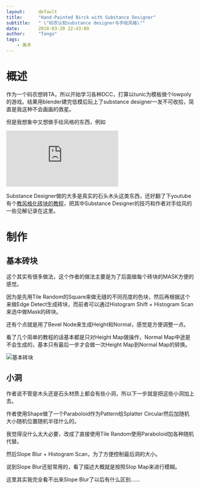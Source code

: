 ```yaml
---
layout:     default
title:      "Hand-Painted Birck with Substance Designer"
subtitle:   " \"码农认知substance designer与手绘风格\""
date:       2018-03-20 22:43:00
author:     "Tango"
tags:
    - 美术
---
```


# 概述

作为一个码农想转TA，所以开始学习各种DCC，打算以tunic为模板做个lowpoly的游戏。结果用blender建完低模后玩上了substance designer一发不可收拾，简直是我这种不会画画的救星。

但是我想象中又想做手绘风格的东西，例如

![UnityStylizedAssets](https://forum.unity.com/proxy.php?image=http%3A%2F%2Fi.imgur.com%2FvtcFbaX.jpg&hash=28091cbcacc5d6c95222a6fece41392f)

Substance Designer做的大多是真实的石头木头这类东西，还好翻了下youtube有个[教风格化砖块的教程](https://www.youtube.com/watch?v=e-_5idWnhio&t=4107s)，把其中Substance Designer的技巧和作者对手绘风的一些见解记录在这里。

# 制作

## 基本砖块

这个其实有很多做法，这个作者的做法主要是为了后面做每个砖块的MASK方便的感觉。

因为是先用Tile Random的Square来做无缝的不同亮度的色块，然后再根据这个来做Edge Detect生成砖块，而前者可以通过Histogram Shift + Histogram Scan来选中做Mask的砖块。

还有个点就是用了Bevel Node来生成Height和Normal，感觉是方便调整一点。

看了几个简单的教程的话基本都是只对Height Map做操作，Normal Map中途是不会生成的，基本只有最后一步才会做一次Height Map到Normal Map的转换。

![基本砖块](砖块图片URL)


## 小洞

作者说不管是木头还是石头材质上都会有些小洞，所以下一步就是把这些小洞加上去。

作者使用Shape做了一个Paraboloid作为Pattern给Splatter Circular然后加随机大小随机位置随机半径什么的。

我觉得没什么太大必要，改成了直接使用Tile Random使用Paraboloid加各种随机代替。

然后Slope Blur + Histogram Scan，为了方便控制最后洞的大小。

说到Slope Blur还挺常用的，看了描述大概就是按照Slop Map来进行模糊。

这里其实我完全看不出来Slope Blur了以后有什么区别……